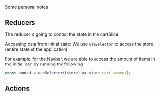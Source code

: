 Some personal notes

## Reducers

The reducer is going to control the state in the cartSlice

Accessing data from initial state:
We use `useSelector` to access the store (entire state of the application)

For example, for the Navbar, we are able to access the amount of items in the initial cart by running the following

```javascript
const amount = useSelector((store) => store.cart.amount);
```

## Actions
